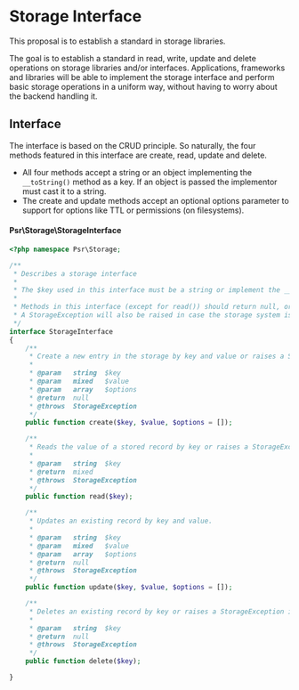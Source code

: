 Storage Interface
================

This proposal is to establish a standard in storage libraries. 

The goal is to establish a standard in read, write, update and delete operations 
on storage libraries and/or interfaces. Applications, frameworks and libraries 
will be able to implement the storage interface and perform basic storage operations
in a uniform way, without having to worry about the backend handling it.

## Interface
The interface is based on the CRUD principle. So naturally, the four methods featured 
in this interface are create, read, update and delete.

- All four methods accept a string or an object implementing the `__toString()` method 
  as a key. If an object is passed the implementor must cast it to a string.
- The create and update methods accept an optional options parameter to support for
  options like TTL or permissions (on filesystems).

#### Psr\Storage\StorageInterface
```php
<?php namespace Psr\Storage;

/**
 * Describes a storage interface
 *
 * The $key used in this interface must be a string or implement the __toString() method.
 *
 * Methods in this interface (except for read()) should return null, or raise a StorageException in case of failure.
 * A StorageException will also be raised in case the storage system is unreachable.
 */
interface StorageInterface
{
    /**
     * Create a new entry in the storage by key and value or raises a StorageException in case the given key is already used.
     *
     * @param   string  $key
     * @param   mixed   $value
     * @param   array   $options
     * @return  null
     * @throws  StorageException
     */
    public function create($key, $value, $options = []);

    /**
     * Reads the value of a stored record by key or raises a StorageException in case the key does not exist.
     *
     * @param   string  $key
     * @return  mixed
     * @throws  StorageException
     */
    public function read($key);

    /**
     * Updates an existing record by key and value.
     *
     * @param   string  $key
     * @param   mixed   $value
     * @param   array   $options
     * @return  null
     * @throws  StorageException
     */
    public function update($key, $value, $options = []);

    /**
     * Deletes an existing record by key or raises a StorageException in case the key does not exist.
     *
     * @param   string  $key
     * @return  null
     * @throws  StorageException
     */
    public function delete($key);

}
```

